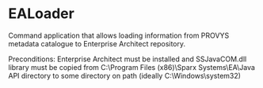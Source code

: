# EALoader
Command application that allows loading information from PROVYS metadata catalogue to Enterprise Architect repository.

Preconditions:
Enterprise Architect must be installed and SSJavaCOM.dll library must be copied from C:\Program Files (x86)\Sparx Systems\EA\Java API directory to some directory on path (ideally C:\Windows\system32)

